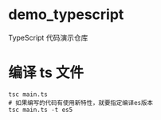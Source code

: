 # demo_typescript

TypeScript 代码演示仓库

# 编译 ts 文件

```shell
tsc main.ts
# 如果编写的代码有使用新特性，就要指定编译es版本
tsc main.ts -t es5
```
